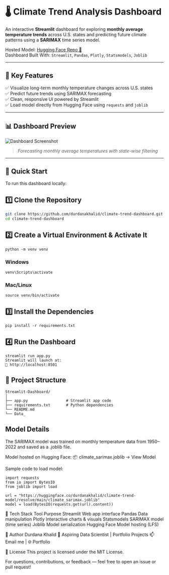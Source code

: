 # 🌡️ Climate Trend Analysis Dashboard

An interactive **Streamlit** dashboard for exploring **monthly average temperature trends** across U.S. states and predicting future climate patterns using a **SARIMAX** time series model.

Hosted Model: [Hugging Face Repo 🔗](https://huggingface.co/durdanakhalid/climate-trend-model)  
Dashboard Built With: `Streamlit`, `Pandas`, `Plotly`, `Statsmodels`, `Joblib`

---

## 📌 Key Features

✅ Visualize long-term monthly temperature changes across U.S. states  
✅ Predict future trends using SARIMAX forecasting  
✅ Clean, responsive UI powered by Streamlit  
✅ Load model directly from Hugging Face using `requests` and `joblib`

---

## 📊 Dashboard Preview

![Dashboard Screenshot](preview_image.png)  
> _Forecasting monthly average temperatures with state-wise filtering_

---

## 🚀 Quick Start

To run this dashboard locally:

## 1️⃣ Clone the Repository
```bash
git clone https://github.com/durdanakhalid/climate-trend-dashboard.git
cd climate-trend-dashboard
```
## 2️⃣ Create a Virtual Environment & Activate It
```
python -m venv venv
```
### Windows
```
venv\Scripts\activate
```
### Mac/Linux
```
source venv/bin/activate
```
## 3️⃣ Install the Dependencies
```
pip install -r requirements.txt
```
## 4️⃣ Run the Dashboard
```
streamlit run app.py
Streamlit will launch at:
📍 http://localhost:8501
```
## 📂 Project Structure
```
Streamlit-Dashboard/
│
├── app.py                 # Streamlit app code
├── requirements.txt       # Python dependencies
└── README.md
└── Data_
```
## Model Details
The SARIMAX model was trained on monthly temperature data from 1950–2022 and saved as a .joblib file.

Model hosted on Hugging Face:
📦 climate_sarimax.joblib → View Model

Sample code to load model:

```
import requests
from io import BytesIO
from joblib import load

url = "https://huggingface.co/durdanakhalid/climate-trend-model/resolve/main/climate_sarimax.joblib"
model = load(BytesIO(requests.get(url).content))
```
🧠 Tech Stack
Tool	Purpose
Streamlit	Web app interface
Pandas	Data manipulation
Plotly	Interactive charts & visuals
Statsmodels	SARIMAX model (time series)
Joblib	Model serialization
Hugging Face	Model hosting (LFS)

👤 Author
Durdana Khalid
🎯 Aspiring Data Scientist | Portfolio Projects
📫 Email me | 🌐 Portfolio

📄 License
This project is licensed under the MIT License.

For questions, contributions, or feedback — feel free to open an issue or pull request!
